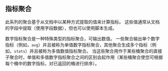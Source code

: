 ## 指标聚合
此系列的聚合基于从文档中以某种方式提取的值来计算指标。 这些值通常从文档的字段中提取（使用字段数据），但也可以使用脚本生成。

数字指标聚合是一种特殊类型的指标聚合，可输出数值。 一些聚合输出单个数字指标（例如，`avg`）并且被称为单值数字指标聚合，其他聚合生成多个指标（例如，`stats`）并且被称为多值数值指标聚合。 当这些聚合用作于某些桶聚合的直接子聚合时，单值和多值数字指标聚合之间的区别会起作用（某些桶聚合使您可根据每个桶中的数字指标，对已返回的桶进行排序）。
